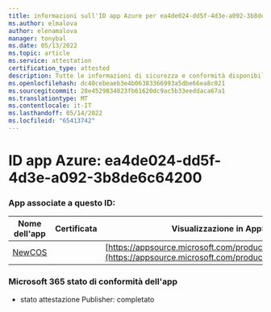 ```yaml
---
title: informazioni sull'ID app Azure per ea4de024-dd5f-4d3e-a092-3b8de6c64200
ms.author: elmalova
author: elenamalova
manager: tonybal
ms.date: 05/13/2022
ms.topic: article
ms.service: attestation
certification_type: attested
description: Tutte le informazioni di sicurezza e conformità disponibili per ea4de024-dd5f-4d3e-a092-3b8de6c64200.
ms.openlocfilehash: dc40cebeaeb3e4b06383366993a5dbe66ea8c021
ms.sourcegitcommit: 28e4529834823fb61620dc9ac5b33eeddaca67a1
ms.translationtype: MT
ms.contentlocale: it-IT
ms.lasthandoff: 05/14/2022
ms.locfileid: "65413742"
---
```

# <a name="azure-app-id-ea4de024-dd5f-4d3e-a092-3b8de6c64200"></a>ID app Azure: ea4de024-dd5f-4d3e-a092-3b8de6c64200


### <a name="apps-associated-with-this-id"></a>App associate a questo ID:
| **Nome dell'app** | **Certificata** | **Visualizzazione in AppSource** |
|--------------|---------------|-----------------------|
| [NewCOS](../forward/WA200001104.md) |  | [https://appsource.microsoft.com/product/office/WA200001104](https://appsource.microsoft.com/product/office/WA200001104) |

### <a name="microsoft-365-app-compliance-status"></a>Microsoft 365 stato di conformità dell'app
- stato attestazione Publisher: completato

